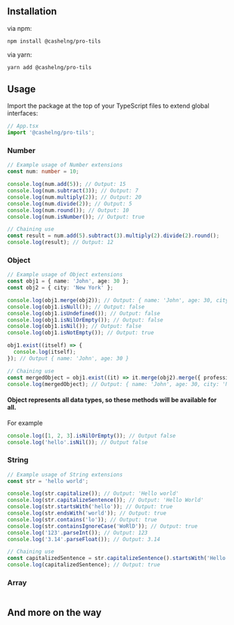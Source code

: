 ## Installation

via npm:

```bash
npm install @cashelng/pro-tils
```

via yarn:

```bash
yarn add @cashelng/pro-tils
```

## Usage

Import the package at the top of your TypeScript files to extend global interfaces:

```typescript
// App.tsx
import '@cashelng/pro-tils';
```

### Number

```typescript
// Example usage of Number extensions
const num: number = 10;

console.log(num.add(5)); // Output: 15
console.log(num.subtract(3)); // Output: 7
console.log(num.multiply(2)); // Output: 20
console.log(num.divide(2)); // Output: 5
console.log(num.round()); // Output: 10
console.log(num.isNumber()); // Output: true

// Chaining use
const result = num.add(5).subtract(3).multiply(2).divide(2).round();
console.log(result); // Output: 12
```

### Object

```typescript
// Example usage of Object extensions
const obj1 = { name: 'John', age: 30 };
const obj2 = { city: 'New York' };

console.log(obj1.merge(obj2)); // Output: { name: 'John', age: 30, city: 'New York' }
console.log(obj1.isNull()); // Output: false
console.log(obj1.isUndefined()); // Output: false
console.log(obj1.isNilOrEmpty()); // Output: false
console.log(obj1.isNil()); // Output: false
console.log(obj1.isNotEmpty()); // Output: true

obj1.exist((itself) => {
  console.log(itself);
}); // Output { name: 'John', age: 30 }

// Chaining use
const mergedObject = obj1.exist((it) => it.merge(obj2).merge({ profession: 'Developer' }));
console.log(mergedObject); // Output: { name: 'John', age: 30, city: 'New York', profession: 'Developer' }
```

#### Object represents all data types, so these methods will be available for all.

For example

```typescript
console.log([1, 2, 3].isNilOrEmpty()); // Output false
console.log('hello'.isNil()); // Output false
```

### String

```typescript
// Example usage of String extensions
const str = 'hello world';

console.log(str.capitalize()); // Output: 'Hello world'
console.log(str.capitalizeSentence()); // Output: 'Hello World'
console.log(str.startsWith('hello')); // Output: true
console.log(str.endsWith('world')); // Output: true
console.log(str.contains('lo')); // Output: true
console.log(str.containsIgnoreCase('WoRlD')); // Output: true
console.log('123'.parseInt()); // Output: 123
console.log('3.14'.parseFloat()); // Output: 3.14

// Chaining use
const capitalizedSentence = str.capitalizeSentence().startsWith('Hello');
console.log(capitalizedSentence); // Output: true
```

### Array

```typescript

```

## And more on the way

